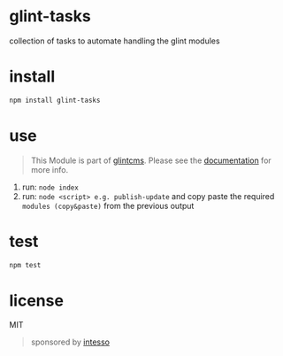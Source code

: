 # glint-tasks


collection of tasks to automate handling the glint modules


# install

```bash
npm install glint-tasks
```

# use

> This Module is part of [glintcms](http://glintcms.com/).
> Please see the [documentation](https://github.com/glintcms/glintcms) for more info.

1. run: `node index`
2. run: `node <script> e.g. publish-update` and copy paste the required `modules (copy&paste)` from the previous output

# test

```bash
npm test
```

# license

MIT

> sponsored by [intesso](http://intesso.com)
